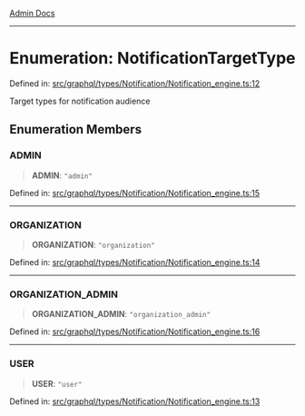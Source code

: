 [Admin Docs](/)

***

# Enumeration: NotificationTargetType

Defined in: [src/graphql/types/Notification/Notification\_engine.ts:12](https://github.com/Sourya07/talawa-api/blob/cfbd515d04ffba748b09232a33807f1845dd1878/src/graphql/types/Notification/Notification_engine.ts#L12)

Target types for notification audience

## Enumeration Members

### ADMIN

> **ADMIN**: `"admin"`

Defined in: [src/graphql/types/Notification/Notification\_engine.ts:15](https://github.com/Sourya07/talawa-api/blob/cfbd515d04ffba748b09232a33807f1845dd1878/src/graphql/types/Notification/Notification_engine.ts#L15)

***

### ORGANIZATION

> **ORGANIZATION**: `"organization"`

Defined in: [src/graphql/types/Notification/Notification\_engine.ts:14](https://github.com/Sourya07/talawa-api/blob/cfbd515d04ffba748b09232a33807f1845dd1878/src/graphql/types/Notification/Notification_engine.ts#L14)

***

### ORGANIZATION\_ADMIN

> **ORGANIZATION\_ADMIN**: `"organization_admin"`

Defined in: [src/graphql/types/Notification/Notification\_engine.ts:16](https://github.com/Sourya07/talawa-api/blob/cfbd515d04ffba748b09232a33807f1845dd1878/src/graphql/types/Notification/Notification_engine.ts#L16)

***

### USER

> **USER**: `"user"`

Defined in: [src/graphql/types/Notification/Notification\_engine.ts:13](https://github.com/Sourya07/talawa-api/blob/cfbd515d04ffba748b09232a33807f1845dd1878/src/graphql/types/Notification/Notification_engine.ts#L13)
